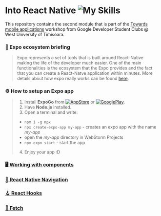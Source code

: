 #  Into React Native ![My Skills](https://skillicons.dev/icons?i=react)

This repository contains the second module that is part of the [Towards mobile applications](https://dbeles.notion.site/Towards-mobile-applications-31586fe8a5c7459ca95455448412dec3?pvs=4) workshop from Google Developer Student Clubs @ West University of Timisoara.

### 📜 Expo ecosystem briefing
> Expo represents a set of tools that is built around React-Native making the life of the developer much easier. One of the main functionalities is the ecosystem that the Expo provides and the fact that you can create a React-Natve application within minutes. More details about how expo really works can be found [here](https://retool.com/blog/expo-cli-vs-react-native-cli).



### ⚙️ How to setup an Expo app

> 1. Install **ExpoGo** from [![AppStore](https://img.shields.io/badge/App_Store-0D96F6?style=for-the-badge&logo=app-store&logoColor=white)](https://apps.apple.com/us/app/expo-go/id982107779) or [![GooglePlay](https://img.shields.io/badge/Google_Play-414141?style=for-the-badge&logo=google-play&logoColor=white)](https://play.google.com/store/apps/details?id=host.exp.exponent&hl=en&gl=US).
> 2. Have **Node.js** installed.
>3. Open a terminal and write:
>   - `npm i -g npx`
>   - `npx create-expo-app my-app` - creates an expo app with the name *my-app*
>   - open the *my-app* directory in WebStorm Projects
>   - `npx expo start` -  start the app
> 4. Enjoy your app :D

### [🖥️ <u>Working with components</u>](https://github.com/poenaruiulian/into-react-native/tree/main/working_with_components)
### [🧭 <u>React Native Navigation</u>](https://github.com/poenaruiulian/into-react-native/tree/main/react-native-navigation)
### [🪝 <u>React Hooks</u>](https://github.com/poenaruiulian/into-react-native/tree/main/react-hooks)
### [📶 <u>Fetch</u>](https://github.com/poenaruiulian/into-react-native/tree/main/fetch)

